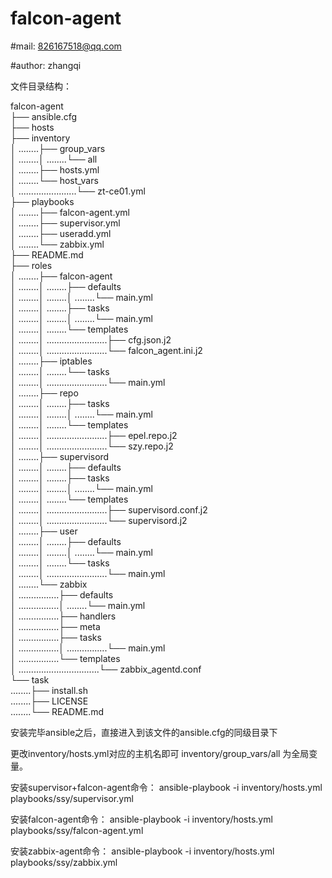 # falcon-agent

#mail: 826167518@qq.com

#author: zhangqi

文件目录结构：

falcon-agent <br />
├── ansible.cfg <br />
├── hosts<br />
├── inventory<br />
│ ........├── group_vars<br />
│ ........│ ........└── all<br />
│ ........├── hosts.yml<br />
│ ........└── host_vars<br />
│ .......................└── zt-ce01.yml<br />
├── playbooks<br />
│ ........├── falcon-agent.yml<br />
│ ........├── supervisor.yml<br />
│ ........├── useradd.yml<br />
│ ........└── zabbix.yml<br />
├── README.md<br />
├── roles<br />
│ ........├── falcon-agent<br />
│ ........│ ........├── defaults<br />
│ ........│ ........│ ........└── main.yml<br />
│ ........│ ........├── tasks<br />
│ ........│ ........│ ........└── main.yml<br />
│ ........│ ........└── templates<br />
│ ........│ ........................├── cfg.json.j2<br />
│ ........│ ........................└── falcon_agent.ini.j2<br />
│ ........├── iptables<br />
│ ........│ ........└── tasks<br />
│ ........│ ........................└── main.yml<br />
│ ........├── repo<br />
│ ........│ ........├── tasks<br />
│ ........│ ........│ ........└── main.yml<br />
│ ........│ ........└── templates<br />
│ ........│ ........................├── epel.repo.j2<br />
│ ........│ ........................└── szy.repo.j2<br />
│ ........├── supervisord<br />
│ ........│ ........├── defaults<br />
│ ........│ ........├── tasks<br />
│ ........│ ........│ ........└── main.yml<br />
│ ........│ ........└── templates<br />
│ ........│ ........................├── supervisord.conf.j2<br />
│ ........│ ........................└── supervisord.j2<br />
│ ........├── user<br />
│ ........│ ........├── defaults<br />
│ ........│ ........│ ........└── main.yml<br />
│ ........│ ........└── tasks<br />
│ ........│ ........................└── main.yml<br />
│ ........└── zabbix<br />
│ ................├── defaults<br />
│ ................│ ........└── main.yml<br />
│ ................├── handlers<br />
│ ................├── meta<br />
│ ................├── tasks<br />
│ ................│ ................└── main.yml<br />
│ ................└── templates<br />
│ ................................└── zabbix_agentd.conf<br />
└── task<br />
........├── install.sh<br />
........├── LICENSE<br />
........└── README.md<br />


安装完毕ansible之后，直接进入到该文件的ansible.cfg的同级目录下

更改inventory/hosts.yml对应的主机名即可
inventory/group_vars/all 为全局变量。

安装supervisor+falcon-agent命令：
ansible-playbook -i inventory/hosts.yml playbooks/ssy/supervisor.yml 

安装falcon-agent命令：
ansible-playbook -i inventory/hosts.yml playbooks/ssy/falcon-agent.yml

安装zabbix-agent命令：
ansible-playbook -i inventory/hosts.yml playbooks/ssy/zabbix.yml
